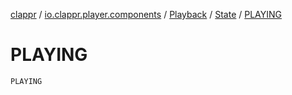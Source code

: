 [clappr](../../../index.md) / [io.clappr.player.components](../../index.md) / [Playback](../index.md) / [State](index.md) / [PLAYING](./-p-l-a-y-i-n-g.md)

# PLAYING

`PLAYING`
